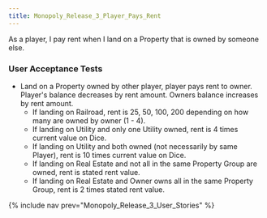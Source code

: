 ```yaml
---
title: Monopoly_Release_3_Player_Pays_Rent
---
```

As a player, I pay rent when I land on a Property that is owned by someone else.

### User Acceptance Tests
* Land on a Property owned by other player, player pays rent to owner. Player's balance decreases by rent amount. Owners balance increases by rent amount.
  * If landing on Railroad, rent is 25, 50, 100, 200 depending on how many are owned by owner (1 - 4).
  * If landing on Utility and only one Utility owned, rent is 4 times current value on Dice.
  * If landing on Utility and both owned (not necessarily by same Player), rent is 10 times current value on Dice.
  * If landing on Real Estate and not all in the same Property Group are owned, rent is stated rent value.
  * If landing on Real Estate and Owner owns all in the same Property Group, rent is 2 times stated rent value.

{% include nav prev="Monopoly_Release_3_User_Stories" %}